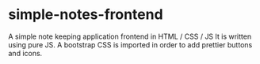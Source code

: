 # simple-notes-frontend
A simple note keeping application frontend in HTML / CSS / JS
It is written using pure JS. A bootstrap CSS is imported in order to add prettier buttons and icons.
